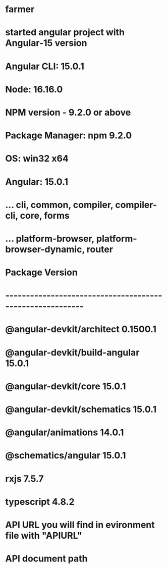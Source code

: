# farmer
# started angular project with Angular-15 version
# 
# Angular CLI: 15.0.1
# Node: 16.16.0
# NPM version - 9.2.0 or above
# Package Manager: npm 9.2.0
# OS: win32 x64
# 
# Angular: 15.0.1
# ... cli, common, compiler, compiler-cli, core, forms
# ... platform-browser, platform-browser-dynamic, router

# Package                         Version
# ---------------------------------------------------------
# @angular-devkit/architect       0.1500.1
# @angular-devkit/build-angular   15.0.1
# @angular-devkit/core            15.0.1
# @angular-devkit/schematics      15.0.1
# @angular/animations             14.0.1
# @schematics/angular             15.0.1
# rxjs                            7.5.7
# typescript                      4.8.2 
# API URL you will find in evironment file with "APIURL"
# API document path 
